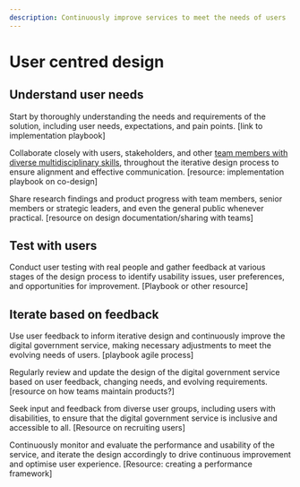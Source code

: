 ```yaml
---
description: Continuously improve services to meet the needs of users
---
```


# User centred design

## Understand user needs

Start by thoroughly understanding the needs and requirements of the solution, including user needs, expectations, and pain points. \[link to implementation playbook]

Collaborate closely with users, stakeholders, and other [team members with diverse multidisciplinary skills](https://app.gitbook.com/o/pxmRWOPoaU8fUAbbcrus/s/4D3oEcPGpYoKnwkQmCzJ/govstack-implementation-playbook/sample-digital-team-composition), throughout the iterative design process to ensure alignment and effective communication. \[resource: implementation playbook on co-design]

Share research findings and product progress with team members, senior members or strategic leaders, and even the general public whenever practical. \[resource on design documentation/sharing with teams]

## Test with users

Conduct user testing with real people and gather feedback at various stages of the design process to identify usability issues, user preferences, and opportunities for improvement. \[Playbook or other resource]

## Iterate based on feedback

Use user feedback to inform iterative design and continuously improve the digital government service, making necessary adjustments to meet the evolving needs of users. \[playbook agile process]

Regularly review and update the design of the digital government service based on user feedback, changing needs, and evolving requirements. \[resource on how teams maintain products?]

Seek input and feedback from diverse user groups, including users with disabilities, to ensure that the digital government service is inclusive and accessible to all. \[Resource on recruiting users]

Continuously monitor and evaluate the performance and usability of the service, and iterate the design accordingly to drive continuous improvement and optimise user experience. \[Resource: creating a performance framework]
